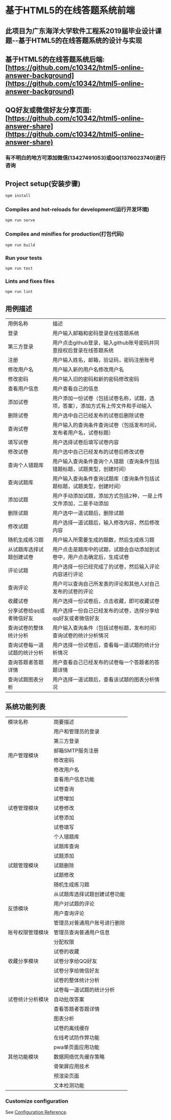 # 基于HTML5的在线答题系统前端


## 此项目为广东海洋大学软件工程系2019届毕业设计课题--基于HTML5的在线答题系统的设计与实现
## 基于HTML5的在线答题系统后端:[https://github.com/c10342/html5-online-answer-background](https://github.com/c10342/html5-online-answer-background)
## QQ好友或微信好友分享页面:[https://github.com/c10342/html5-online-answer-share](https://github.com/c10342/html5-online-answer-share)

### 有不明白的地方可添加微信(13427491053)或QQ(1376023740)进行咨询

## Project setup(安装步骤)
```
npm install
```

### Compiles and hot-reloads for development(运行开发环境)
```
npm run serve
```

### Compiles and minifies for production(打包代码)
```
npm run build
```

### Run your tests
```
npm run test
```

### Lints and fixes files
```
npm run lint
```

## 用例描述
<table style='width:100%' class="table table-bordered table-striped">
    <tr>
      <td>用例名称</td>
      <td>描述</td>
    </tr>
    <tr><td>登录</td><td>用户输入邮箱和密码登录在线答题系统</td></tr>
    <tr><td>第三方登录</td><td>用户点击github登录，输入github账号密码并同意授权后登录在线答题系统</td></tr>
    <tr><td>注册</td><td>用户输入姓名，邮箱，验证码，密码注册账号</td></tr>
    <tr><td>修改用户名</td><td>用户输入新的用户名修改用户名</td></tr>
    <tr><td>修改密码</td><td>用户输入旧的密码和新的密码修改密码</td></tr>
    <tr><td>查看用户信息</td><td>用户查看自己的信息</td></tr>
    <tr><td>添加试卷</td><td>用户添加一份试卷（包括试卷名称，试题，选项，答案），添加方式有上传文件和手动输入</td></tr>
    <tr><td>删除试卷</td><td>用户选中自己已经发布的试卷后删除试卷</td></tr>
    <tr><td>查询试卷</td><td>用户输入的查询条件查询试卷（包括发布时间，发布者用户名，试卷标题）</td></tr>
    <tr><td>填写试卷</td><td>用户选择试卷后填写试卷内容</td></tr>
    <tr><td>修改试卷</td><td>用户选中自己已经发布的试卷后修改试卷</td></tr>
    <tr><td>查询个人错题库</td><td>用户输入查询条件查询个人错题（查询条件包括错题标题，试题类型，创建时间）</td></tr>
    <tr><td>查询试题库</td><td>用户输入查询条件查询试题库（查询条件包括试题标题，试题类型，创建时间）</td></tr>
    <tr><td>添加试题</td><td>用户手动添加试题，添加方式包括2种，一是上传文件添加，二是手动添加</td></tr>
    <tr><td>删除试题</td><td>用户选中一道试题后，删除试题</td></tr>
    <tr><td>修改试题</td><td>用户选择一道试题后，输入修改内容，然后修改内容</td></tr>
    <tr><td>随机生成练习题</td><td>用户输入所需要生成的题数，然后生成练习题</td></tr>
    <tr><td>从试题库选择试题创建试卷</td><td>用户点击是题库中的试题，试题会自动添加到试卷中，用户点击确定后，生成试卷</td></tr>
    <tr><td>评论试题</td><td>用户选择一份已经完成了的试卷，然后输入评论内容进行评论</td></tr>
    <tr><td>查询评论</td><td>用户可以查询自己所发表的评论和其他人对自己发布的试卷的评论</td></tr>
    <tr><td>收藏试卷</td><td>用户选择一份试卷后，点击收藏，即可收藏试卷</td></tr>
    <tr><td>分享试卷给qq或者微信好友</td><td>用户选择一份自己已经发布的试卷，选择分享给qq好友或者微信好友</td></tr>
    <tr><td>查询试卷的整体统计分析</td><td>用户输入查询条件（包括试卷标题，发布时间）查询试卷的统计分析情况</td></tr>
    <tr><td>查询试卷每一道试题的统计分析</td><td>用户选择一份试卷后，查看每一道试题的统计分析情况</td></tr>
    <tr><td>查询答题者答题详情</td><td>用户查看自己已经发布的试卷每一个答题者的答题详情</td></tr>
    <tr><td>查询试题图表分析</td><td>用户选择一道试题后，查看该试题的图表分析情况</td></tr>
</table>

## 系统功能列表
<table style='width:100%' class="table table-bordered table-striped">
    <tr>
      <td>模块名称</td>
      <td>简要描述</td>
    </tr>
    <tr>
	    <td rowspan="6">用户管理模块</td>
	    <td>用户和管理员的登录</td>
    </tr>
    <tr>
	    <td>第三方登录</td>
    </tr>
    <tr>
	    <td>邮箱SMTP服务注册</td>
    </tr>
    <tr>
	    <td>修改密码</td>
    </tr>
    <tr>
	    <td>修改用户名</td>
    </tr>
    <tr>
	    <td>查看用户信息功能</td>
    </tr>
	<tr>
	    <td rowspan="5">试卷管理模块</td>
	    <td>试卷查询</td>
    </tr>
    <tr>
	    <td>试卷增加</td>
    </tr>
    <tr>
	    <td>试卷修改</td>
    </tr>
    <tr>
	    <td>试卷添加</td>
    </tr>
    <tr>
	    <td>试卷填写</td>
    </tr>
    <tr>
	    <td rowspan="7">试题管理模块</td>
	    <td>个人错题库</td>
    </tr>
    <tr>
	    <td>试题库查询</td>
    </tr>
    <tr>
	    <td>试题添加</td>
    </tr>
    <tr>
	    <td>试题删除</td>
    </tr>
    <tr>
	    <td>试题修改</td>
    </tr>
    <tr>
	    <td>随机生成练习题</td>
    </tr>
    <tr>
	    <td>从试题库选择试题创建试卷功能</td>
    </tr>
    <tr>
	    <td rowspan="2">反馈模块</td>
	    <td>用户对试题的评论</td>
    </tr>
    <tr>
	    <td>用户查询评论</td>
    </tr>
    <tr>
	    <td rowspan="3">账号权限管理模块</td>
	    <td>管理员对普通用户账号进行删除</td>
    </tr>
    <tr>
	    <td>管理员查询普通用户信息</td>
    </tr>
    <tr>
	    <td>分配权限</td>
    </tr>
    <tr>
	    <td rowspan="3">收藏分享模块</td>
	    <td>试卷的收藏</td>
    </tr>
    <tr>
	    <td>试卷分享给QQ好友</td>
    </tr>
    <tr>
	    <td>试卷分享给微信好友</td>
    </tr>
    <tr>
	    <td rowspan="5">试卷统计分析模块</td>
	    <td>试卷的整体统计分析</td>
    </tr>
    <tr>
	    <td>试卷每一道试题的统计分析</td>
    </tr>
    <tr>
	    <td>自动批改答案</td>
    </tr>
    <tr>
	    <td>查看答题者答题详情</td>
    </tr>
    <tr>
	    <td>图表分析</td>
    </tr>
    <tr>
	    <td rowspan="7">其他功能模块</td>
	    <td>试卷的离线缓存</td>
    </tr>
    <tr>
	    <td>在线考试防作弊功能</td>
    </tr>
    <tr>
	    <td>pwa单页面应用功能</td>
    </tr>
    <tr>
	    <td>数据网络优先缓存策略</td>
    </tr>
    <tr>
	    <td>骨架屏应用技术</td>
    </tr>
    <tr>
	    <td>预渲染页面</td>
    </tr>
    <tr>
	    <td>文本检测功能</td>
    </tr>
</table>

### Customize configuration
See [Configuration Reference](https://cli.vuejs.org/config/).

